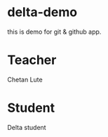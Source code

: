 # delta-demo
this is demo for git &amp; github app.

# Teacher
Chetan Lute

# Student
 Delta student
 